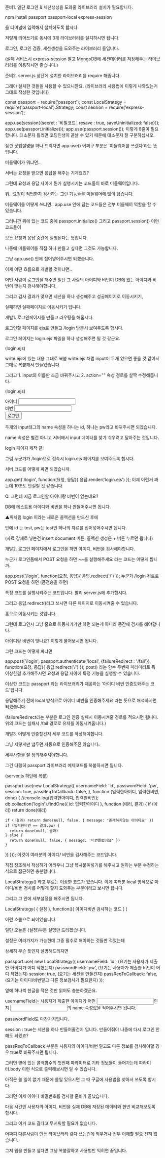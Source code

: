 준비1. 일단 로그인 & 세션생성을 도와줄 라이브러리 설치가 필요합니다. 

 

npm install passport passport-local express-session

을 터미널에 입력해서 설치하도록 합시다. 

저렇게 띄어쓰기로 동시에 3개 라이브러리를 설치하시면 됩니다. 

로그인, 로그인 검증, 세션생성을 도와주는 라이브러리 들입니다. 

(실제 서비스시 express-session 말고 MongoDB에 세션데이터를 저장해주는 라이브러리를 이용하시면 좋습니다.)

 

 

 

준비2. server.js 상단에 설치한 라이브러리를 require 해줍니다. 

 

그래야 설치한 것들을 사용할 수 있으니깐요. (라이브러리 사용법에 이렇게 나와있는거 그대로 작성한 것입니다)

const passport = require('passport');
const LocalStrategy = require('passport-local').Strategy;
const session = require('express-session');

app.use(session({secret : '비밀코드', resave : true, saveUninitialized: false}));
app.use(passport.initialize());
app.use(passport.session()); 
이렇게 6줄이 필요합니다. 대소문자 틀리면 코딩인생이 끝날 수 있기 때문에 대소문자 잘 구분하십시오. 

 

 

잠깐 문법설명을 하나 드리자면 app.use() 어쩌구 부분은 '미들웨어를 쓰겠다'라는 뜻입니다. 

미들웨어가 뭐냐면..

서버는 요청을 받으면 응답을 해주는 기계랬죠?

그런데 요청과 응답 사이에 뭔가 실행시키는 코드들이 바로 미들웨어입니다. 

뭐.. 요청이 적법한지 검사하는 그런 기능들을 미들웨어에 많이 담습니다.

 

미들웨어를 어떻게 쓰냐면.. app.use 안에 담는 코드들은 전부 미들웨어 역할을 할 수 있습니다. 

그러니깐 위에 있는 코드 중에 passport.initialize() 그리고 passport.session() 이런 코드들이

모든 요청과 응답 중간에 실행된다는 뜻입니다. 

 

 

나중에 미들웨어를 직접 하나 만들고 싶다면 그것도 가능합니다.

그냥 app.use() 안에 집어넣어주시면 되겠습니다. 

 

 

 

 

 

이제 어떤 흐름으로 개발할 것이냐면..

어떤 사람이 로그인을 해주면 일단 그 사람의 아이디와 비번이 DB에 있는 아이디와 비번이 맞는지 검사해야합니다. 

그리고 검사 결과가 맞으면 세션을 하나 생성해주고 성공페이지로 이동시키기,

실패하면 실패페이지로 이동시키기 입니다. 

 

 

 

 

개발1. 로그인페이지를 만들고 라우팅을 해줍시다.

 

로그인할 페이지를 ejs로 만들고 /login 방문시 보여주도록 합시다. 

로그인 페이지는 login.ejs 파일을 하나 생성해주면 될 것 같군요. 

(login.ejs)

write.ejs에 있는 내용 그대로 복붙
write.ejs 처럼 input이 두개 있으면 좋을 것 같아서 그대로 복붙해서 만들었습니다.

그리고 1. input의 이름만 조금 바꿔주시고 2. action="" 속성 경로를 살짝 수정해줍니다.

 

(login.ejs) 

<div class="container mt-4"> 
  <form action="/login" method="POST"> 
    <div class="form-group"> 
      <label>아이디</label> 
      <input type="text" class="form-control" name="id"> 
    </div> 
    <div class="form-group"> 
      <label>비번</label> 
      <input type="text" class="form-control" name="pw"> 
    </div> 
    <button type="submit" class="btn btn-danger">로그인</button> 
  </form> 
</div> 
두개의 input태그의 name 속성을 하나는 id, 하나는 pw라고 바꿔주시면 되겠습니다. 

name 속성은 별건 아니고 서버에서 input 데이터를 찾기 쉬우려고 달아주는 것입니다. 

login 페이지 제작 끝!

 

 

 

 

그럼 누군가가 /login으로 접속시 login.ejs 페이지를 보여주도록 합시다. 

서버 코드를 어떻게 짜면 되겠습니까.

app.get('/login', function(요청, 응답){
  응답.render('login.ejs')
});
이제 이런거 짜는데 10초도 안걸릴 것 같습니다.

 

 

 

 

 

 

Q. 그런데 지금 로그인할 아이디랑 비번이 없는데요?

DB에 테스트용 아이디와 비번을 하나 만들어주시면 됩니다. 



▲위처럼 login 이라는 새로운 콜렉션을 만드신 후에

안에 id 는 test, pw는 test인 하나의 자료를 집어넣어주시면 됩니다. 

(자료 강제로 넣는건 insert document 버튼, 콜렉션 생성은 + 버튼 누르면 됩니다)

 

 

 

 

 

 

개발2. 로그인 페이지에서 로그인을 하면 아이디, 비번을 검사해야합니다. 

 

누군가 로그인폼에서 POST 요청을 하면 ~~를 실행해주세요 라는 코드는 어떻게 짭니까.

app.post('/login', function(요청, 응답){
  응답.redirect('/')
});
누군가 /login 경로로 POST 요청을 하면 (폼전송을 하면)

특정 코드를 실행시켜주는 코드입니다. 빨리 server.js에 추가합시다. 

그리고 응답.redirect()라고 쓰시면 다른 페이지로 이동시켜줄 수 있습니다. 

홈으로 이동시키는 것입니다. 

 

 

그런데 로그인시 그냥 홈으로 이동시키기만 하면 되는게 아니라 중간에 검사를 해야합니다. 

아이디랑 비번이 맞나요? 이렇게 물어보시면 됩니다. 

그런 코드는 어떻게 짜냐면 

 

app.post('/login', passport.authenticate('local', {failureRedirect : '/fail'}), function(요청, 응답){
  응답.redirect('/')
});
post() 라는 함수 두번째 파라미터로 뭐 이상한걸 추가해주시면 요청과 응답 사이에 특정 기능을 실행할 수 있습니다. 

이상한 코드는 passport 라는 라이브러리가 제공하는 '아이디 비번 인증도와주는 코드'입니다. 

응답해주기 전에 local 방식으로 아이디 비번을 인증해주세요 라는 뜻으로 해석하시면 되겠습니다.

(failureRedirect라는 부분은 로그인 인증 실패시 이동시켜줄 경로를 적으시면 됩니다. 위의 코드는 실패시 /fail 경로로 유저를 이동시켜줍니다.)

 

 

 

 

 

 

 

개발3. 어떻게 인증할건지 세부 코드를 작성해야합니다. 

 

그냥 저렇게만 냅두면 자동으로 인증해주진 않습니다. 

세부사항을 잘 정의해주셔야합니다. 

그건 다행히 passport 라이브러리 예제코드를 복붙하시면 됩니다.  

 

(server.js 하단에 복붙)

passport.use(new LocalStrategy({
  usernameField: 'id',
  passwordField: 'pw',
  session: true,
  passReqToCallback: false,
}, function (입력한아이디, 입력한비번, done) {
  //console.log(입력한아이디, 입력한비번);
  db.collection('login').findOne({ id: 입력한아이디 }, function (에러, 결과) {
    if (에러) return done(에러)

    if (!결과) return done(null, false, { message: '존재하지않는 아이디요' })
    if (입력한비번 == 결과.pw) {
      return done(null, 결과)
    } else {
      return done(null, false, { message: '비번틀렸어요' })
    }
  })
}));
이것이 여러분의 아이디/ 비번을 검사해주는 코드입니다. 

직접 창조해서 작성하기 어려우니 그냥 복사붙여넣기를 해주시고 원하는 부분 수정하는 식으로 접근하면 충분합니다. 

 

 

LocalStrategy() 라고 부르는 이상한 코드가 있습니다. 이게 여러분 local 방식으로 아이디/비번 검사를 어떻게 할지 도와주는 부분이라고 보시면 됩니다. 

그리고 그 안에 세부설정을 해주시면 됩니다. 

LocalStrategy( { 설정 }, function(){ 아이디비번 검사하는 코드 } )

이런 흐름으로 되어있습니다. 

 

 

일단 오늘은 {설정}부분 설명만 드리겠습니다. 

 

 

설정은 여러가지가 가능한데 그중 필수로 해야하는 것들만 적었는데

상세히 무슨 뜻인지 설명해드리자면 

 

passport.use( new LocalStrategy({ 
    usernameField: 'id', (요기는 사용자가 제출한 아이디가 어디 적혔는지) 
    passwordField: 'pw', (요기는 사용자가 제출한 비번이 어디 적혔는지) 
    session: true, (요기는 세션을 만들건지) 
    passReqToCallback: false, (요기는 아이디/비번말고 다른 정보검사가 필요한지) 
}); 
 

옆에 하나씩 한글을 적은 것만 읽어도 충분하겠군요. 

usernameField는 사용자가 제출한 아이디가 어떤 <input>인지 <input>의 name 속성값을 적어주시면 됩니다. 

passwordField도 마찬가지입니다. 

session : true는 세션을 하나 만들어줄건지 입니다. 만들어줘야 나중에 다시 로그인 안해도 되겠죠?

passReqToCallback 부분은 사용자의 아이디/비번 말고도 다른 정보를 검사해야할 경우 true로 바꿔주시면 됩니다.

그러면 옆에 있는 콜백함수의 첫번째 파라미터로 기타 정보들이 들어가는데 파라미터.body 이런 식으로 출력해보시면 알 수 있습니다.

아직은 쓸 일이 없기 때문에 쓸일 있으시면 그 때 구글에 사용법을 찾아서 쓰도록 합시다. 

 

 

그러면 이제 아이디 비밀번호를 검사할 준비가 끝났습니다. 

다음 시간엔 사용자의 아이디, 비번을 실제 DB에 저장된 데이터와 한번 비교해보도록 합시다. 

그리고 이거 코드 길다고 무서워할 필요가 없습니다. 

어짜피 다른사람이 만든 라이브러리 갖다 쓰는건데 외우거나 전부 이해할 필요 전혀 없습니다.

그저 웹을 만들고 싶다면 그냥 복붙잘하고 사용법만 익히면 끝입니다. 
